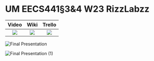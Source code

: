 # UM EECS441§3&4 W23 RizzLabzz

| Video  |  Wiki |  Trello  |
|:-----:|:-----:|:--------:|
| [<img src="https://eecs441.eecs.umich.edu/img/admin/video.png">][video_page] | [<img src="https://eecs441.eecs.umich.edu/img/admin/wiki.png">][wiki_page] | [<img src="https://eecs441.eecs.umich.edu/img/admin/trello.png">][agile_page] |

![Final Presentation](https://user-images.githubusercontent.com/122689291/232874718-12cda780-d9e1-4ea3-b889-8e4db229e837.jpg) 
<!-- MUST be placed in user-images.githubusercontent.com -->
![Final Presentation (1)](https://user-images.githubusercontent.com/122689291/232877174-a106a778-869b-4b7d-ae8e-33a95917d43d.jpg)


[video_page]: https://youtu.be/sample
[wiki_page]: https://github.com/BenjaminEstell/RizzLabzz/wiki 
[agile_page]: https://trello.com/b/IaAGlfcd/rizzlabzz
